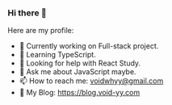 ### Hi there 👋

Here are my profile:

- 🔭 Currently working on Full-stack project.
- 🌱 Learning TypeScript.
- 🤔 Looking for help with React Study.
- 💬 Ask me about JavaScript maybe.
- 📫 How to reach me: voidwhyy@gmail.com
- 📝 My Blog: https://blog.void-yy.com
